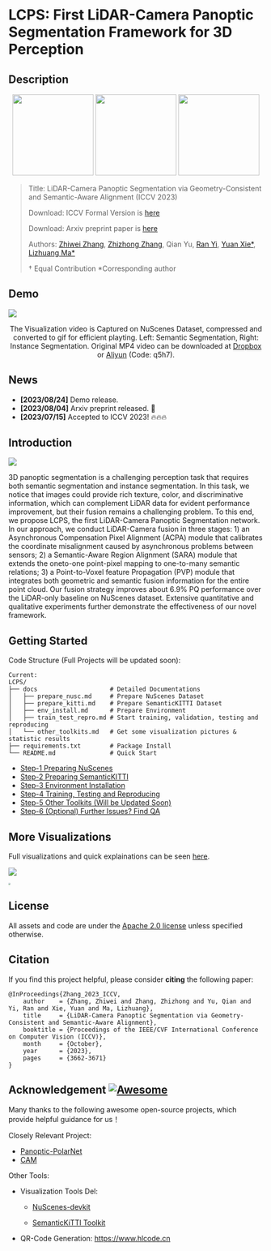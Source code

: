 # LCPS: First LiDAR-Camera Panoptic Segmentation Framework for 3D Perception

## Description

<div align="center">
   <img src="https://s2.loli.net/2023/08/24/1bZL8DSlWctEFNG.png"  height=160>          <img src="https://s2.loli.net/2023/08/24/yRazBCwPvVZqKO9.png" height=160>          <img src="https://s2.loli.net/2023/08/24/GJUPziVsu9SIj2X.png" height=160>
</div>

> Title: LiDAR-Camera Panoptic Segmentation via Geometry-Consistent and Semantic-Aware Alignment (ICCV 2023) 
>
> Download: ICCV Formal Version is [here](https://openaccess.thecvf.com/content/ICCV2023/html/Zhang_LiDAR-Camera_Panoptic_Segmentation_via_Geometry-Consistent_and_Semantic-Aware_Alignment_ICCV_2023_paper.html)
> 
> Download: Arxiv preprint paper is [here](https://arxiv.org/abs/2308.01686)
>
> Authors: [Zhiwei Zhang](https://scholar.google.com/citations?hl=en&user=GjkRn78AAAAJ), [Zhizhong Zhang](https://scholar.google.com/citations?user=CXZciFAAAAAJ&hl=en), Qian Yu, [Ran Yi](https://scholar.google.com/citations?user=y68DLo4AAAAJ&hl=en), [Yuan Xie\*](https://scholar.google.com/citations?user=RN1QMPgAAAAJ&hl=en), [Lizhuang Ma\*](https://scholar.google.com/citations?user=yd58y_0AAAAJ&hl=en)
>
> $\dagger$ Equal Contribution   *Corresponding author

## Demo

![](https://github.com/zhangzw12319/SharingDemo/blob/main/video_view_compressed.gif)
<div align="center">
    The Visualization video is Captured on NuScenes Dataset, compressed and converted to gif for efficient playting. Left: Semantic Segmentation,  Right: Instance Segmentation. Original MP4 video can be downloaded at <a href="https://www.dropbox.com/scl/fi/lujxp6ejliny9sceg64ao/video_view.mp4?rlkey=t9fypl4uptuyzmhgroni9f3re&dl=0">Dropbox</a> or <a href="https://www.aliyundrive.com/s/JGx2X4hpmEt">Aliyun</a> (Code: q5h7).
</div>

## News

- **[2023/08/24]** Demo release.
- **[2023/08/04]** Arxiv preprint released. :paperclip:
- **[2023/07/15]**  Accepted to ICCV 2023!  :fire::fire::fire:

## Introduction

![](https://s2.loli.net/2023/08/24/3ljWIEHhkpSF17c.png)

3D panoptic segmentation is a challenging perception task that requires both semantic segmentation and instance segmentation. In this task, we notice that images could provide rich texture, color, and discriminative information, which can complement LiDAR data for evident performance improvement, but their fusion remains a challenging problem. To this end, we propose LCPS, the first LiDAR-Camera Panoptic Segmentation network. In our approach, we conduct LiDAR-Camera fusion in three stages: 1) an Asynchronous Compensation Pixel Alignment (ACPA) module that calibrates the coordinate misalignment caused by asynchronous problems between sensors; 2) a Semantic-Aware Region Alignment (SARA) module that extends the oneto-one point-pixel mapping to one-to-many semantic relations; 3) a Point-to-Voxel feature Propagation (PVP) module that integrates both geometric and semantic fusion information for the entire point cloud. Our fusion strategy improves about 6.9% PQ performance over the LiDAR-only baseline on NuScenes dataset. Extensive quantitative and qualitative experiments further demonstrate the effectiveness of our novel framework.

## Getting Started

Code Structure (Full Projects will be updated soon):

```
Current:
LCPS/
├── docs                    # Detailed Documentations
│   ├── prepare_nusc.md		# Prepare NuScenes Dataset
│   ├── prepare_kitti.md	# Prepare SemanticKITTI Dataset
│   ├── env_install.md		# Prepare Environment
│   ├── train_test_repro.md	# Start training, validation, testing and reproducing
│   └── other_toolkits.md	# Get some visualization pictures & statistic results
├── requirements.txt		# Package Install
└── README.md 				# Quick Start
```

- [Step-1 Preparing NuScenes](docs/prepare_nusc.md)
- [Step-2 Preparing SemanticKITTI](docs/prepare_kitti.md)
- [Step-3 Environment Installation](docs/env_install.md)
- [Step-4 Training, Testing and Reproducing](docs/train_test_repro.md)
- [Step-5 Other Toolkits (Will be Updated Soon)](docs/other_toolkits.md)
- [Step-6 (Optional) Further Issues? Find QA](docs/QA.md)

## More Visualizations

Full visualizations and quick explainations can be seen [here](docs/more_vis.md).

![](https://s2.loli.net/2023/08/19/TV39IbcEpK1oA2n.png)

<img src="https://s2.loli.net/2023/08/19/LHNdsikFKDUtEy7.png" style="zoom: 25%;" />

## License

All assets and code are under the [Apache 2.0 license](LICENSE) unless specified otherwise.

## Citation

If you find this project helpful, please consider **citing** the following paper:

```bitex
@InProceedings{Zhang_2023_ICCV,
    author    = {Zhang, Zhiwei and Zhang, Zhizhong and Yu, Qian and Yi, Ran and Xie, Yuan and Ma, Lizhuang},
    title     = {LiDAR-Camera Panoptic Segmentation via Geometry-Consistent and Semantic-Aware Alignment},
    booktitle = {Proceedings of the IEEE/CVF International Conference on Computer Vision (ICCV)},
    month     = {October},
    year      = {2023},
    pages     = {3662-3671}
}
```

## Acknowledgement [![Awesome](https://awesome.re/badge.svg)](https://awesome.re)

Many thanks to the following awesome open-source projects, which provide helpful guidance for us！

Closely Relevant Project:

- [Panoptic-PolarNet](https://github.com/edwardzhou130/Panoptic-PolarNet)
- [CAM](https://github.com/zhoubolei/CAM)

Other Tools:

- Visualization Tools Del:
  - [NuScenes-devkit](https://github.com/nutonomy/nuscenes-devkit)

  - [SemanticKiTTI Toolkit](https://github.com/PRBonn/semantic-kitti-api)

- QR-Code Generation: https://www.hlcode.cn

